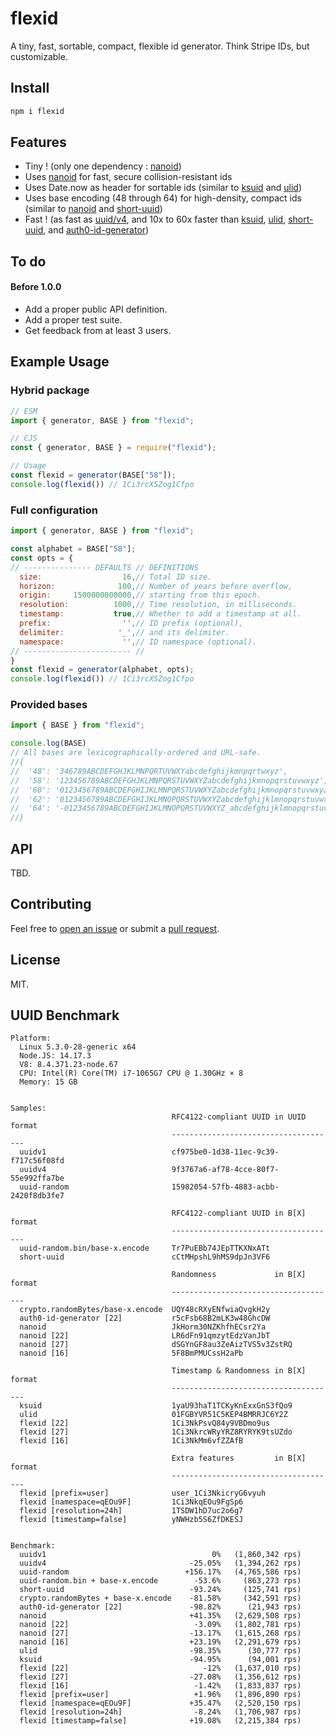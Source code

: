 # flexid
A tiny, fast, sortable, compact, flexible id generator. Think Stripe IDs, but customizable.

## Install

```sh
npm i flexid
```

## Features

  * Tiny ! (only one dependency : [nanoid](https://www.npmjs.com/package/nanoid))
  * Uses [nanoid](https://www.npmjs.com/package/nanoid) for fast, secure collision-resistant ids
  * Uses Date.now as header for sortable ids (similar to [ksuid](https://www.npmjs.com/package/ksuid) and [ulid](https://www.npmjs.com/package/ulid))
  * Uses base encoding (48 through 64) for high-density, compact ids (similar to [nanoid](https://www.npmjs.com/package/nanoid) and [short-uuid](https://www.npmjs.com/package/short-uuid))
  * Fast ! (as fast as [uuid/v4](https://www.npmjs.com/package/uuid), and 10x to 60x faster than [ksuid](https://www.npmjs.com/package/ksuid), [ulid](https://www.npmjs.com/package/ulid), [short-uuid](https://www.npmjs.com/package/short-uuid), and [auth0-id-generator](https://www.npmjs.com/package/auth0-id-generator))

## To do 

#### Before 1.0.0
  * Add a proper public API definition.
  * Add a proper test suite.
  * Get feedback from at least 3 users.

## Example Usage

### Hybrid package

```javascript
// ESM
import { generator, BASE } from "flexid";

// CJS
const { generator, BASE } = require("flexid");

// Usage
const flexid = generator(BASE["58"]);
console.log(flexid()) // 1Ci3rcX5Zog1Cfpo

```

### Full configuration

```javascript
import { generator, BASE } from "flexid";

const alphabet = BASE["58"];
const opts = {
// --------------- DEFAULTS // DEFINITIONS
  size:                  16,// Total ID size.
  horizon:              100,// Number of years before overflow,
  origin:     1500000000000,// starting from this epoch.
  resolution:          1000,// Time resolution, in milliseconds.
  timestamp:           true,// Whether to add a timestamp at all.
  prefix:                '',// ID prefix (optional),
  delimiter:            '_',// and its delimiter.
  namespace:             '',// ID namespace (optional).
// ------------------------ //
}
const flexid = generator(alphabet, opts);
console.log(flexid()) // 1Ci3rcX5Zog1Cfpo
```

### Provided bases

```javascript
import { BASE } from "flexid";

console.log(BASE)
// All bases are lexicographically-ordered and URL-safe.
//{
//  '48': '346789ABCDEFGHJKLMNPQRTUVWXYabcdefghijkmnpqrtwxyz',
//  '58': '123456789ABCDEFGHJKLMNPQRSTUVWXYZabcdefghijkmnopqrstuvwxyz',
//  '60': '0123456789ABCDEFGHIJKLMNPQRSTUVWXYZabcdefghijkmnopqrstuvwxyz',
//  '62': '0123456789ABCDEFGHIJKLMNOPQRSTUVWXYZabcdefghijklmnopqrstuvwxyz',
//  '64': '-0123456789ABCDEFGHIJKLMNOPQRSTUVWXYZ_abcdefghijklmnopqrstuvwxyz'
//}
```

## API

TBD.

## Contributing

Feel free to [open an issue](https://github.com/junaway/flexid/issues) or submit a [pull request](https://github.com/junaway/flexid/pulls).

## License

MIT.

## UUID Benchmark  

    Platform:
      Linux 5.3.0-28-generic x64
      Node.JS: 14.17.3
      V8: 8.4.371.23-node.67
      CPU: Intel(R) Core(TM) i7-1065G7 CPU @ 1.30GHz × 8
      Memory: 15 GB
  

    Samples:
                                        RFC4122-compliant UUID in UUID format
                                        -------------------------------------
      uuidv1                            cf975be0-1d38-11ec-9c39-f717c56f08fd
      uuidv4                            9f3767a6-af78-4cce-80f7-55e992ffa7be
      uuid-random                       15982054-57fb-4883-acbb-2420f8db3fe7

                                        RFC4122-compliant UUID in B[X] format
                                        -------------------------------------
      uuid-random.bin/base-x.encode     Tr7PuEBb74JEpTTKXNxATt
      short-uuid                        cCtMHpshL9hMS9dpJn3VF6

                                        Randomness             in B[X] format
                                        -------------------------------------
      crypto.randomBytes/base-x.encode  UQY48cRXyENfwiaQvgkH2y
      auth0-id-generator [22]           r5cFsb68B2mLK3w48GhcDW
      nanoid                            JkHorm30NZKhfhECsr2Ya
      nanoid [22]                       LR6dFn91qmzytEdzVanJbT
      nanoid [27]                       dSGYnGF8au3ZeAizTVS5v3ZstRQ
      nanoid [16]                       5F8BmPMUCssH2aPb

                                        Timestamp & Randomness in B[X] format
                                        -------------------------------------
      ksuid                             1yaU93haT1TCKyKnExxGnS3fQo9
      ulid                              01FGBYVR51C5KEP4BMRRJC6Y2Z
      flexid [22]                       1Ci3NkPsvQ84y9VBDmo9us
      flexid [27]                       1Ci3NkrcWRyYRZ8RYRYK9tsUZdo
      flexid [16]                       1Ci3NkMm6vfZZAfB

                                        Extra features         in B[X] format
                                        -------------------------------------
      flexid [prefix=user]              user_1Ci3NkicryG6vyuh
      flexid [namespace=qEOu9F]         1Ci3NkqEOu9FgSp6
      flexid [resolution=24h]           1TSDW1hD7uc2o6g7
      flexid [timestamp=false]          yNWHzb5S6ZfDKESJ


    Benchmark:
      uuidv1                                     0%   (1,860,342 rps)
      uuidv4                                -25.05%   (1,394,262 rps)
      uuid-random                          +156.17%   (4,765,586 rps)
      uuid-random.bin + base-x.encode        -53.6%     (863,273 rps)
      short-uuid                            -93.24%     (125,741 rps)
      crypto.randomBytes + base-x.encode    -81.58%     (342,591 rps)
      auth0-id-generator [22]               -98.82%      (21,943 rps)
      nanoid                                +41.35%   (2,629,508 rps)
      nanoid [22]                            -3.09%   (1,802,781 rps)
      nanoid [27]                           -13.17%   (1,615,268 rps)
      nanoid [16]                           +23.19%   (2,291,679 rps)
      ulid                                  -98.35%      (30,777 rps)
      ksuid                                 -94.95%      (94,001 rps)
      flexid [22]                              -12%   (1,637,010 rps)
      flexid [27]                           -27.08%   (1,356,612 rps)
      flexid [16]                            -1.42%   (1,833,837 rps)
      flexid [prefix=user]                   +1.96%   (1,896,890 rps)
      flexid [namespace=qEOu9F]             +35.47%   (2,520,150 rps)
      flexid [resolution=24h]                -8.24%   (1,706,987 rps)
      flexid [timestamp=false]              +19.08%   (2,215,384 rps)
